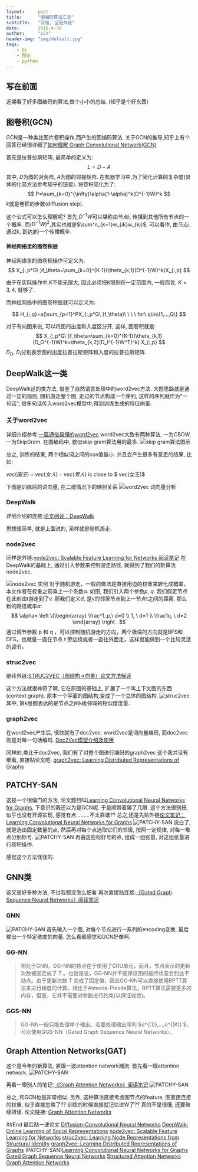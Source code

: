 ```yaml
---
layout:     post
title:      "图编码算法汇总"
subtitle:   "没错, 全是外链"
date:       2018-4-30
author:     "LCY"
header-img: "img/default.jpg"
tags:
    - DL
    - 图论
    - python
---
```


## 写在前面

近期看了好多图编码的算法,做个小小的总结.
(知乎是个好东西)

## 图卷积(GCN)
GCN是一种类比图片卷积操作,而产生的图编码算法.
关于GCN的推导,知乎上有个回答已经很详细了[如何理解 Graph Convolutional Network(GCN)](https://www.zhihu.com/question/54504471)

首先是拉普拉斯矩阵, 最简单的定义为:
$$
L=D-A
$$
其中, $D$为图的对角阵, $A$为图的邻接矩阵.
在机器学习中,为了简化计算的复杂度(具体的化简方法参考知乎的链接), 将卷积简化为了:
$$
P=\sum_{k=0}^{\infty}\alpha(1-\alpha)^k(D^{-1}W)^k
$$
$k$就是卷积的步数(diffusion step). 

这个公式可以怎么理解呢? 首先,$D^{-1}W$可以堪称由节点i, 传播到其他所有节点的一个概率. 而($D^{-1}W)^2$,其实也就是$\sum^n_{k=1}w_{ik}w_{kj}$, 可以看作, 由节点i,通过k, 到达j的一个传播概率.

#### 神经网络里的图卷积层

神经网络里的图卷积操作可定义为:
$$
X_{:,p*G\ }f_\theta=\sum_{k=0}^{K-1}(\theta_{k,1}(D^{-1}W)^k)X_{:,p}
$$

由于在实际操作中,$K$不能无限大, 因此必须把$K$限制在一定范围内, 一般而言, $K=3,4$, 就够了.

而神经网络中的图卷积层就可以定义为:

$$
H_{:,q}=a(\sum_{p=1}^PX_{:,p*G\ }f_\theta)\ \ \ \ for\ q\in\{1,...,Q\}
$$

对于有向图来说, 可以将图的出度和入度区分开, 这样, 图卷积就是:
$$
X_{:,p*G\ }f_\theta=\sum_{k=0}^{K-1}(\theta_{k,1}(D_O^{-1}W)^k+\theta_{k,2}(D_I^{-1}W^T)^k) X_{:,p}
$$
$D_O$, $D_I$分别表示图的出度拉普拉斯矩阵和入度的拉普拉斯矩阵. 


## DeepWalk这一类

DeepWalk这的类方法, 借鉴了自然语言处理中的word2vec方法. 大题思路就是通过一定的规则, 随机游走整个图, 走过的节点构成一个序列, 这样的序列就作为"一句话", 很多句话传入word2vec模型中,得到训练生成的特征向量.

### 关于word2vec
详细介绍参考:[一篇通俗易懂的word2vec](https://zhuanlan.zhihu.com/p/35500923)
word2vec大致有两种算法, 一为CBOW,  一为SkipGram. 在图编码中, 貌似skip gram算法用的最多.
![skip gram算法图示](/img/in-post/graph-encoding/skip.jpg)

总之, 训练的结果, 两个相似词之间的cos值最小. 并且会产生很多有意思的结果, 比如:

$vec(国王)+vec(女人)-vec(男人)$ is close to $ vec(女王)$

下图是训练后的词向量, 在二维情况下的映射关系
![word2vec 词向量分析](/img/in-post/graph-encoding/learn.png)

### DeepWalk
详细介绍的连接:[论文阅读：DeepWalk](http://www.cnblogs.com/lavi/p/4323691.html)

思想很简单, 就是上面说的, 采样就是随机游走. 

### node2vec

同样是外链:[node2vec: Scalable Feature Learning for Networks 阅读笔记](https://zhuanlan.zhihu.com/p/30599602)
在DeepWalk的基础上, 通过引入参数来控制游走路径, 就得到了我们的新算法node2vec. 

![node2vec 实例](/img/in-post/graph-encoding/node2vec.jpg)
对于随机游走，一般的做法是直接用边的权重来转化成概率，本文作者在权重之前乘上一个系数$\alpha$.
如图, 我们引入两个参数$p$, $q$. 我们假定节点在此刻由t游走到了v. 
那我们定义$d$, 是v的邻居节点到上一节点t之间的距离.
那么新的路径概率$\alpha$:
$$
\alpha=
\left \{\begin{array}
          \frac^1_p,\  d=0 \\
          1, \ d=1  \\
          \frac1q, \ d=2 
       \end{array}
\right .
$$
通过调节参数 p 和 q ，可以控制随机游走的方向，两个极端的方向就是BFS和DFS，也就是一直在节点 t 旁边绕或者一直往外面走，这样就能做到一个比较灵活的调节。

### struc2vec
继续外链:[STRUC2VEC（图结构→向量）论文方法解读](http://jackieanxis.coding.me/2018/01/17/STRUC2VEC/)

这个方法就很神奇了啊, 它在原图的基础上, 扩展了一个叫上下文图的东西(context graph).
原本一个平面的图结构,变成了一个立体的图结构.
![struc2vec](/img/in-post/graph-encoding/struc2vec.png)
其中, 第k层图表达的是节点之间k级邻域的相似度度量.

### graph2vec
在word2vec产生后, 很快就有了doc2vec. word2vec是词向量编码, 而doc2vec则是对每一句话编码.
[Doc2Vec模型介绍及使用](https://blog.csdn.net/Walker_Hao/article/details/78995591)

同样的,类比于doc2vec, 我们有了对整个图进行编码的graph2vec
这个我并没有细看, 直接贴论文吧.
[graph2vec: Learning Distributed Representations of Graphs](https://arxiv.org/abs/1707.05005)

## PATCHY-SAN
这是一个很偏门的方法, 论文题目叫[Learning Convolutional Neural Networks for Graphs](http://proceedings.mlr.press/v48/niepert16.pdf), 下意识的我还以为是GCN呢. 于是顺带着瞄了几眼. 这个方法很别扭, 似乎也没有开源实现, 感觉有点.........不太靠谱??
总之,还是先贴外链[论文笔记：Learning Convolutional Neural Networks for Graphs](https://zhuanlan.zhihu.com/p/27587371)
![PATCHY-SAN](/img/in-post/graph-encoding/PATCHY1.jpg)
说白了, 就是选出固定数量的点, 然后再对每个点选取它们的邻居, 按照一定规律, 对每一堆点分别标号. 
![PATCHY-SAN](/img/in-post/graph-encoding/PATCHY2.jpg)
再由这些标好号的点, 组成一组张量, 对这组张量进行卷积操作.

感觉这个方法怪怪的.

## GNN类

这又是好多种方法, 不过我都没怎么细看
再次直接贴连接:[《Gated Graph Sequence Neural Networks》阅读笔记](https://zhuanlan.zhihu.com/p/28170197)
### GNN
![PATCHY-SAN](/img/in-post/graph-encoding/GNN.jpg)
首先输入一个图, 对每个节点进行一系列的encoding变换, 最后输出一个特定维度的向量. 怎么看都感觉和GCN好像啊.

### GG-NN
> 相比于GNN，GG-NN的特点在于使用了GRU单元，而且，节点表示的更新次数被固定成了 T 。也就是说，GG-NN并不能保证图的最终状态会到达不动点。由于更新次数 T 变成了固定值，因此GG-NN可以直接使用BPTT算法来进行梯度的计算。相比于Almeida-Pineda算法，BPTT算法需要更多的内存，但是，它并不需要对参数进行约束(以保证收敛)。

### GGS-NN
> GG-NN一般只能处理单个输出。若要处理输出序列 $o^{(1)},...,o^{(K)} $，可以使用GGS-NN（Gated Graph Sequence Neural Networks）。

## Graph Attention Networks(GAT)
这个是今年的新算法, 紧跟一波attention network潮流. 
首先看一眼attention network.
![PATCHY-SAN](/img/in-post/graph-encoding/attention.jpg)

再看一眼别人的笔记:[《Graph Attention Networks》阅读笔记](https://zhuanlan.zhihu.com/p/34232818)
![PATCHY-SAN](/img/in-post/graph-encoding/gat.jpg)

总之, 和GCN也是非常相似. 另外, 这种算法直接考虑图节点的feature, 图直接连接的权重, 似乎直接忽略了?? 训练的时候直接就记忆进W了??
真的不是很懂, 还要继续研读. 
论文链接: [Graph Attention Networks](https://arxiv.org/abs/1710.10903)

##End
最后贴一波论文
[Diffusion-Convolutional Neural Networks](https://arxiv.org/abs/1511.02136)
[DeepWalk: Online Learning of Social Representations](https://arxiv.org/abs/1403.6652)
[node2vec: Scalable Feature Learning for Networks](https://cs.stanford.edu/~jure/pubs/node2vec-kdd16.pdf)
[struc2vec: Learning Node Representations from Structural Identity](https://arxiv.org/abs/1704.03165)
[graph2vec: Learning Distributed Representations of Graphs](https://arxiv.org/abs/1707.05005)
(PATCHY-SAN)[Learning Convolutional Neural Networks for Graphs](http://proceedings.mlr.press/v48/niepert16.pdf)
[Gated Graph Sequence Neural Networks](https://arxiv.org/abs/1511.05493)
[Structured Attention Networks](https://arxiv.org/abs/1702.00887)
[Graph Attention Networks](https://arxiv.org/abs/1710.10903)